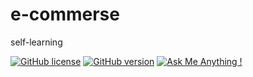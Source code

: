 # e-commerse
self-learning


[![GitHub license](https://img.shields.io/github/license/Naereen/StrapDown.js.svg)](https://github.com/Naereen/StrapDown.js/blob/master/LICENSE)
[![GitHub version](https://badge.fury.io/gh/Naereen%2FStrapDown.js.svg)](https://github.com/Naereen/StrapDown.js)
[![Ask Me Anything !](https://img.shields.io/badge/Ask%20me-anything-1abc9c.svg)](https://GitHub.com//irfiacre/e-commerse)
